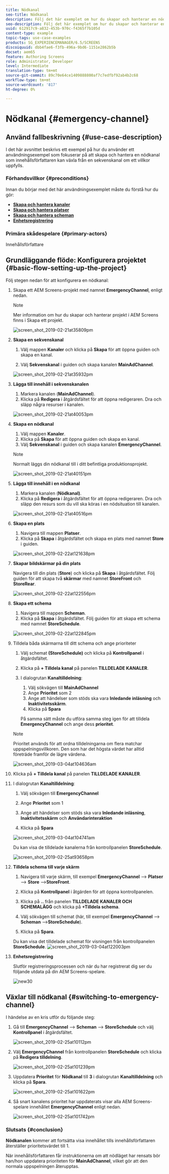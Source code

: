```yaml
---
title: Nödkanal
seo-title: Nödkanal
description: Följ det här exemplet om hur du skapar och hanterar en nödkanal som innehållsförfattaren kan växla från en sekvenskanal om ett villkor uppfylls.
seo-description: Följ det här exemplet om hur du skapar och hanterar en nödkanal som innehållsförfattaren kan växla från en sekvenskanal om ett villkor uppfylls.
uuid: 612917c9-a832-453b-970c-f4365f7b105d
content-type: example
topic-tags: use-case-examples
products: SG_EXPERIENCEMANAGER/6.5/SCREENS
discoiquuid: dbb4fae6-f3fb-496a-9bd6-1151e2862b5b
docset: aem65
feature: Authoring Screens
role: Administrator, Developer
level: Intermediate
translation-type: tm+mt
source-git-commit: 89c70e64ce1409888800af7c7edfbf92ab4b2c68
workflow-type: tm+mt
source-wordcount: '817'
ht-degree: 0%

---
```



# Nödkanal {#emergency-channel}

## Använd fallbeskrivning {#use-case-description}

I det här avsnittet beskrivs ett exempel på hur du använder ett användningsexempel som fokuserar på att skapa och hantera en nödkanal som innehållsförfattaren kan växla från en sekvenskanal om ett villkor uppfylls.

### Förhandsvillkor {#preconditions}

Innan du börjar med det här användningsexemplet måste du förstå hur du gör:

* **[Skapa och hantera kanaler](managing-channels.md)**
* **[Skapa och hantera platser](managing-locations.md)**
* **[Skapa och hantera scheman](managing-schedules.md)**
* **[Enhetsregistrering](device-registration.md)**

### Primära skådespelare {#primary-actors}

Innehållsförfattare

## Grundläggande flöde: Konfigurera projektet {#basic-flow-setting-up-the-project}

Följ stegen nedan för att konfigurera en nödkanal:

1. Skapa ett AEM Screens-projekt med namnet **EmergencyChannel**, enligt nedan.

   >[!NOTE]
   >Mer information om hur du skapar och hanterar projekt i AEM Screens finns i Skapa ett projekt.

   ![screen_shot_2019-02-21at35809pm](assets/screen_shot_2019-02-21at35809pm.png)

1. **Skapa en sekvenskanal**

   1. Välj mappen **Kanaler** och klicka på **Skapa** för att öppna guiden och skapa en kanal.

   1. Välj **Sekvenskanal** i guiden och skapa kanalen **MainAdChannel**.

   ![screen_shot_2019-02-21at35932pm](assets/screen_shot_2019-02-21at35932pm.png)

1. **Lägga till innehåll i sekvenskanalen**

   1. Markera kanalen (**MainAdChannel**).
   1. Klicka på **Redigera** i åtgärdsfältet för att öppna redigeraren. Dra och släpp några resurser i kanalen.

   ![screen_shot_2019-02-21at40053pm](assets/screen_shot_2019-02-21at40053pm.png)

1. **Skapa en nödkanal**

   1. Välj mappen **Kanaler**.
   1. Klicka på **Skapa** för att öppna guiden och skapa en kanal.
   1. Välj **Sekvenskanal** i guiden och skapa kanalen **EmergencyChannel**.

   >[!NOTE]
   >
   >Normalt läggs din nödkanal till i ditt befintliga produktionsprojekt.

   ![screen_shot_2019-02-21at40151pm](assets/screen_shot_2019-02-21at40151pm.png)

1. **Lägga till innehåll i en nödkanal**

   1. Markera kanalen (**Nödkanal)**.
   1. Klicka på **Redigera** i åtgärdsfältet för att öppna redigeraren. Dra och släpp den resurs som du vill ska köras i en nödsituation till kanalen.

   ![screen_shot_2019-02-21at40516pm](assets/screen_shot_2019-02-21at40516pm.png)

1. **Skapa en plats**

   1. Navigera till mappen **Platser**.
   1. Klicka på **Skapa** i åtgärdsfältet och skapa en plats med namnet **Store** i guiden.

   ![screen_shot_2019-02-22at121638pm](assets/screen_shot_2019-02-22at121638pm.png)

1. **Skapar bildskärmar på din plats**

   Navigera till din plats (**Store**) och klicka på **Skapa** i åtgärdsfältet. Följ guiden för att skapa två **skärmar** med namnet **StoreFront** och **StoreRear**.

   ![screen_shot_2019-02-22at122556pm](assets/screen_shot_2019-02-22at122556pm.png)

1. **Skapa ett schema**

   1. Navigera till mappen **Scheman**.
   1. Klicka på **Skapa** i åtgärdsfältet. Följ guiden för att skapa ett schema med namnet **StoreSchedule**.

   ![screen_shot_2019-02-22at122845pm](assets/screen_shot_2019-02-22at122845pm.png)

1. Tilldela båda skärmarna till ditt schema och ange prioriteter

   1. Välj schemat **(StoreSchedule)** och klicka på **Kontrollpanel** i åtgärdsfältet.

   1. Klicka på **+ Tilldela kanal** på panelen **TILLDELADE KANALER**.

   1. I dialogrutan **Kanaltilldelning**:

      1. Välj sökvägen till **MainAdChannel**
      1. Ange **Prioritet** som 2
      1. Ange att händelser som stöds ska vara **Inledande inläsning** och **Inaktivitetsskärm**.
      1. Klicka på **Spara**

      På samma sätt måste du utföra samma steg igen för att tilldela **EmergencyChannel** och ange dess **prioritet**.
   >[!NOTE]
   >
   >Prioritet används för att ordna tilldelningarna om flera matchar uppspelningsvillkoren. Den som har det högsta värdet har alltid företräde framför de lägre värdena.

   ![screen_shot_2019-03-04at104636am](assets/screen_shot_2019-03-04at104636am.png)

1. Klicka på **+ Tilldela kanal** på panelen **TILLDELADE KANALER**.

1. I dialogrutan **Kanaltilldelning**:

   1. Välj sökvägen till **EmergencyChannel**
   1. Ange **Prioritet** som 1

   1. Ange att händelser som stöds ska vara **Inledande inläsning**, **Inaktivitetsskärm** och **Användarinteraktion**

   1. Klicka på **Spara**

   ![screen_shot_2019-03-04at104741am](assets/screen_shot_2019-03-04at104741am.png)

   Du kan visa de tilldelade kanalerna från kontrollpanelen **StoreSchedule**.

   ![screen_shot_2019-02-25at93658pm](assets/screen_shot_2019-02-25at93658pm.png)

1. **Tilldela schema till varje skärm**

   1. Navigera till varje skärm, till exempel **EmergencyChannel** —> **Platser** —> **Store** —>**StoreFront**.

   1. Klicka på **Kontrollpanel** i åtgärden för att öppna kontrollpanelen.
   1. Klicka på **..** från panelen **TILLDELADE KANALER OCH SCHEMALÄGG** och klicka på **+Tilldela schema**.

   1. Välj sökvägen till schemat (här, till exempel **EmergencyChannel** —> **Scheman** —>**StoreSchedule**).

   1. Klicka på **Spara**.

   Du kan visa det tilldelade schemat för visningen från kontrollpanelen **StoreSchedule**.
   ![screen_shot_2019-03-04at122003pm](assets/screen_shot_2019-03-04at122003pm.png)

1. **Enhetsregistrering**

   Slutför registreringsprocessen och när du har registrerat dig ser du följande utdata på din AEM Screens-spelare.

   ![new30](assets/new30.gif)

## Växlar till nödkanal {#switching-to-emergency-channel}

I händelse av en kris utför du följande steg:

1. Gå till **EmergencyChannel** —> **Scheman** —> **StoreSchedule** och välj **Kontrollpanel** i åtgärdsfältet.

   ![screen_shot_2019-02-25at10112pm](assets/screen_shot_2019-02-25at101112pm.png)

1. Välj **EmergencyChannel** från kontrollpanelen **StoreSchedule** och klicka på **Redigera tilldelning**.

   ![screen_shot_2019-02-25at101239pm](assets/screen_shot_2019-02-25at101239pm.png)

1. Uppdatera **Prioritet** för **Nödkanal** till **3** i dialogrutan **Kanaltilldelning** och klicka på **Spara**.

   ![screen_shot_2019-02-25at101622pm](assets/screen_shot_2019-02-25at101622pm.png)

1. Så snart kanalens prioritet har uppdaterats visar alla AEM Screens-spelare innehållet **EmergencyChannel** enligt nedan.

   ![screen_shot_2019-02-25at101742pm](assets/screen_shot_2019-02-25at101742pm.png)

### Slutsats {#conclusion}

**Nödkanalen** kommer att fortsätta visa innehållet tills innehållsförfattaren återställer prioritetsvärdet till 1.

När innehållsförfattaren får instruktionerna om att nödläget har rensats bör han/hon uppdatera prioriteten för **MainAdChannel**, vilket gör att den normala uppspelningen återupptas.

